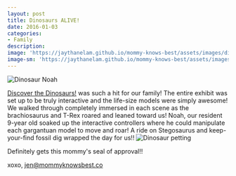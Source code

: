 ```yaml
---
layout: post
title: Dinosaurs ALIVE!
date: 2016-01-03
categories:
- Family
description:
image: 'https://jaythanelam.github.io/mommy-knows-best/assets/images/dinosaurs.jpg'
image-sm: 'https://jaythanelam.github.io/mommy-knows-best/assets/images/dinosaurs.jpg'
---
```


![Dinosaur Noah](https://jaythanelam.github.io/mommy-knows-best/assets/images/dino-noah.jpg "Dinosaur Noah")

[Discover the Dinosaurs!](http://www.discoverthedinosaurs.com/) was such a hit for our family! The entire exhibit was set up to be truly interactive and the life-size models were simply awesome! We walked through completely immersed in each scene as the brachiosaurus and T-Rex roared and leaned toward us! Noah, our resident 9-year old soaked up the interactive controllers where he could manipulate each gargantuan model to move and roar! A ride on Stegosaurus and keep-your-find fossil dig wrapped the day for us!!
![Dinosaur petting](https://jaythanelam.github.io/mommy-knows-best/assets/images/dino-petting.jpg "Dinosaur petting")

Definitely gets this mommy's seal of approval!!

xoxo,
jen@mommyknowsbest.co
